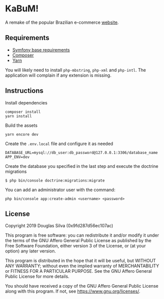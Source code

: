 # KaBuM!
A remake of the popular Brazilian e-commerce [website](https://www.kabum.com.br/).

## Requirements
- [Symfony base requirements](https://symfony.com/doc/current/reference/requirements.html)
- [Composer](https://getcomposer.org/)
- [Yarn](https://yarnpkg.com/)

You will likely need to install `php-mbstring`, `php-xml` and `php-intl`. The application will complain if any extension is missing.

## Instructions
Install dependencies
```
composer install
yarn install
```

Build the assets
```
yarn encore dev
```

Create the `.env.local` file and configure it as needed
```
DATABASE_URL=mysql://db_user:db_password@127.0.0.1:3306/database_name
APP_ENV=dev
```

Create the database you specified in the last step and execute the doctrine migrations
```
$ php bin/console doctrine:migrations:migrate
```

You can add an administrator user with the command:
```
php bin/console app:create-admin <username> <password>
```

## License
Copyright 2019 Douglas Silva (0x9fd287d56ec107ac)

This program is free software: you can redistribute it and/or modify
it under the terms of the GNU Affero General Public License as published by
the Free Software Foundation, either version 3 of the License, or
(at your option) any later version.

This program is distributed in the hope that it will be useful,
but WITHOUT ANY WARRANTY; without even the implied warranty of
MERCHANTABILITY or FITNESS FOR A PARTICULAR PURPOSE.  See the
GNU Affero General Public License for more details.

You should have received a copy of the GNU Affero General Public License
along with this program.  If not, see <https://www.gnu.org/licenses/>.
